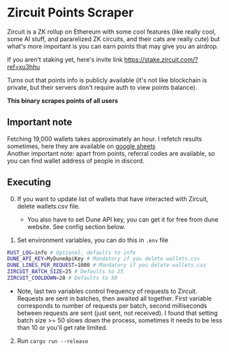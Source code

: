 # Zircuit Points Scraper

Zircuit is a ZK rollup on Ethereum with some cool features (like really cool, some AI stuff, and pararelized ZK circuits, and their cats are really cute)
but what's more important is you can earn points that may give you an airdrop.

If you aren't staking yet, here's invite link https://stake.zircuit.com/?ref=xu3hhu

Turns out that points info is publicly available (it's not like blockchain is private, but their servers don't require auth to view points balance).

**This binary scrapes points of all users**

## Important note

Fetching 19,000 wallets takes approximately an hour. I refetch results sometimes, here they are available on [google sheets](https://docs.google.com/spreadsheets/d/1fbssrYKsxSd9mKDuwAKjMwXwGRMxdVyZiFATj6X1vT0/edit?usp=sharing)  
Another important note: apart from points, referral codes are available, so you can find wallet address of people in discord.

## Executing

0. If you want to update list of wallets that have interacted with Zircuit, delete wallets.csv file.

   - You also have to set Dune API key, you can get it for free from dune website. See config section below.

1. Set environment variables, you can do this in `.env` file

```bash
RUST_LOG=info # Optional, defaults to info
DUNE_API_KEY=MyDuneApiKey # Mandatory if you delete wallets.csv
DUNE_LINES_PER_REQUEST=1000 # Mandatory if you delete wallets.csv
ZIRCUIT_BATCH_SIZE=25 # Defaults to 25
ZIRCUIT_COOLDOWN=20 # Defaults to 50
```

- Note, last two variables control frequency of requests to Zircuit. Requests are sent in batches, then awaited all together.
  First variable corresponds to number of requests per batch, second milliseconds between requests are sent (just sent, not received).
  I found that setting batch size >= 50 slows down the process, sometimes it needs to be less than 10 or you'll get rate limited.

2. Run `cargo run --release`
